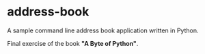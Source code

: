 # address-book

A sample command line address book application written in Python.

Final exercise of the book **"A Byte of Python"**.
